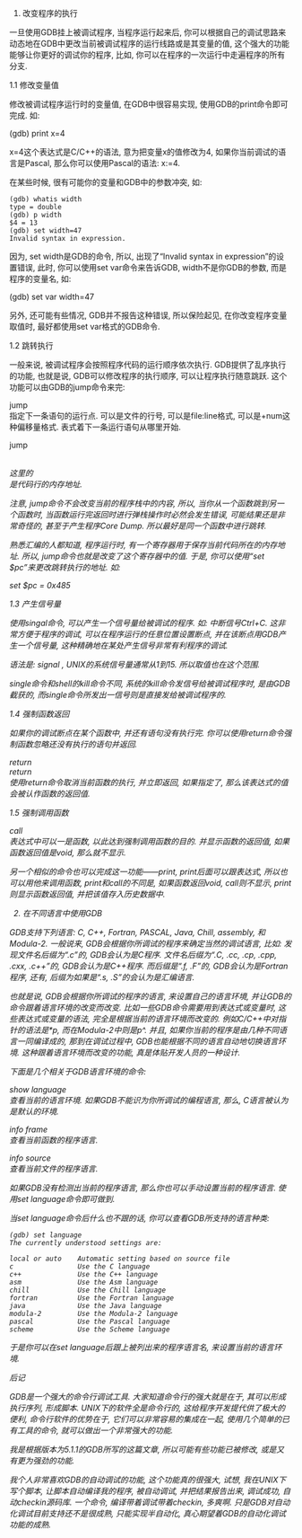 1. 改变程序的执行

一旦使用GDB挂上被调试程序, 当程序运行起来后, 你可以根据自己的调试思路来动态地在GDB中更改当前被调试程序的运行线路或是其变量的值, 这个强大的功能能够让你更好的调试你的程序, 比如, 你可以在程序的一次运行中走遍程序的所有分支. 


1.1 修改变量值

修改被调试程序运行时的变量值, 在GDB中很容易实现, 使用GDB的print命令即可完成. 如: 

(gdb) print x=4

x=4这个表达式是C/C++的语法, 意为把变量x的值修改为4, 如果你当前调试的语言是Pascal, 那么你可以使用Pascal的语法: x:=4. 

在某些时候, 很有可能你的变量和GDB中的参数冲突, 如: 

```
(gdb) whatis width
type = double
(gdb) p width
$4 = 13
(gdb) set width=47
Invalid syntax in expression.
```

因为, set width是GDB的命令, 所以, 出现了“Invalid syntax in expression”的设置错误, 此时, 你可以使用set var命令来告诉GDB, width不是你GDB的参数, 而是程序的变量名, 如: 

(gdb) set var width=47

另外, 还可能有些情况, GDB并不报告这种错误, 所以保险起见, 在你改变程序变量取值时, 最好都使用set var格式的GDB命令. 


1.2 跳转执行

一般来说, 被调试程序会按照程序代码的运行顺序依次执行. GDB提供了乱序执行的功能, 也就是说, GDB可以修改程序的执行顺序, 可以让程序执行随意跳跃. 这个功能可以由GDB的jump命令来完: 

jump <linespec>  
指定下一条语句的运行点. <linespce>可以是文件的行号, 可以是file:line格式, 可以是+num这种偏移量格式. 表式着下一条运行语句从哪里开始. 

jump <address>  
这里的<address>是代码行的内存地址. 

注意, jump命令不会改变当前的程序栈中的内容, 所以, 当你从一个函数跳到另一个函数时, 当函数运行完返回时进行弹栈操作时必然会发生错误, 可能结果还是非常奇怪的, 甚至于产生程序Core Dump. 所以最好是同一个函数中进行跳转. 

熟悉汇编的人都知道, 程序运行时, 有一个寄存器用于保存当前代码所在的内存地址. 所以, jump命令也就是改变了这个寄存器中的值. 于是, 你可以使用“set $pc”来更改跳转执行的地址. 如: 

set $pc = 0x485


1.3 产生信号量

使用singal命令, 可以产生一个信号量给被调试的程序. 如: 中断信号Ctrl+C. 这非常方便于程序的调试, 可以在程序运行的任意位置设置断点, 并在该断点用GDB产生一个信号量, 这种精确地在某处产生信号非常有利程序的调试. 

语法是: signal <singal>, UNIX的系统信号量通常从1到15. 所以<singal>取值也在这个范围. 

single命令和shell的kill命令不同, 系统的kill命令发信号给被调试程序时, 是由GDB截获的, 而single命令所发出一信号则是直接发给被调试程序的. 


1.4 强制函数返回

如果你的调试断点在某个函数中, 并还有语句没有执行完. 你可以使用return命令强制函数忽略还没有执行的语句并返回. 

return  
return <expression>  
使用return命令取消当前函数的执行, 并立即返回, 如果指定了<expression>, 那么该表达式的值会被认作函数的返回值. 


1.5 强制调用函数

call <expr>  
表达式中可以一是函数, 以此达到强制调用函数的目的. 并显示函数的返回值, 如果函数返回值是void, 那么就不显示. 

另一个相似的命令也可以完成这一功能——print, print后面可以跟表达式, 所以也可以用他来调用函数, print和call的不同是, 如果函数返回void, call则不显示, print则显示函数返回值, 并把该值存入历史数据中. 



2. 在不同语言中使用GDB

GDB支持下列语言: C, C++, Fortran, PASCAL, Java, Chill, assembly, 和 Modula-2. 一般说来, GDB会根据你所调试的程序来确定当然的调试语言, 比如: 发现文件名后缀为“.c”的, GDB会认为是C程序. 文件名后缀为“.C, .cc, .cp, .cpp, .cxx, .c++”的, GDB会认为是C++程序. 而后缀是“.f, .F”的, GDB会认为是Fortran程序, 还有, 后缀为如果是“.s, .S”的会认为是汇编语言. 

也就是说, GDB会根据你所调试的程序的语言, 来设置自己的语言环境, 并让GDB的命令跟着语言环境的改变而改变. 比如一些GDB命令需要用到表达式或变量时, 这些表达式或变量的语法, 完全是根据当前的语言环境而改变的. 例如C/C++中对指针的语法是*p, 而在Modula-2中则是p^. 并且, 如果你当前的程序是由几种不同语言一同编译成的, 那到在调试过程中, GDB也能根据不同的语言自动地切换语言环境. 这种跟着语言环境而改变的功能, 真是体贴开发人员的一种设计. 


下面是几个相关于GDB语言环境的命令: 

show language   
查看当前的语言环境. 如果GDB不能识为你所调试的编程语言, 那么, C语言被认为是默认的环境. 

info frame  
查看当前函数的程序语言. 

info source  
查看当前文件的程序语言. 

如果GDB没有检测出当前的程序语言, 那么你也可以手动设置当前的程序语言. 使用set language命令即可做到. 

当set language命令后什么也不跟的话, 你可以查看GDB所支持的语言种类: 

```
(gdb) set language
The currently understood settings are:

local or auto    Automatic setting based on source file
c                Use the C language
c++              Use the C++ language
asm              Use the Asm language
chill            Use the Chill language
fortran          Use the Fortran language
java             Use the Java language
modula-2         Use the Modula-2 language
pascal           Use the Pascal language
scheme           Use the Scheme language
```

于是你可以在set language后跟上被列出来的程序语言名, 来设置当前的语言环境. 

后记

GDB是一个强大的命令行调试工具. 大家知道命令行的强大就是在于, 其可以形成执行序列, 形成脚本. UNIX下的软件全是命令行的, 这给程序开发提代供了极大的便利, 命令行软件的优势在于, 它们可以非常容易的集成在一起, 使用几个简单的已有工具的命令, 就可以做出一个非常强大的功能. 

我是根据版本为5.1.1的GDB所写的这篇文章, 所以可能有些功能已被修改, 或是又有更为强劲的功能. 

我个人非常喜欢GDB的自动调试的功能, 这个功能真的很强大, 试想, 我在UNIX下写个脚本, 让脚本自动编译我的程序, 被自动调试, 并把结果报告出来, 调试成功, 自动checkin源码库. 一个命令, 编译带着调试带着checkin, 多爽啊. 只是GDB对自动化调试目前支持还不是很成熟, 只能实现半自动化, 真心期望着GDB的自动化调试功能的成熟. 
